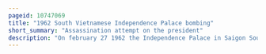 ```yaml
---
pageid: 10747069
title: "1962 South Vietnamese Independence Palace bombing"
short_summary: "Assassination attempt on the president"
description: "On february 27 1962 the Independence Palace in Saigon South Vietnam was bombed by two dissident Air Force Pilots nguyn vn C and first lieutenant Phm Ph Qu. The Pilots targeted the Building of the President's official Residence in south Vietnam with the Goal of assassinating President ng nh Dim and his immediate Family who acted as political Advisors."
---
```

